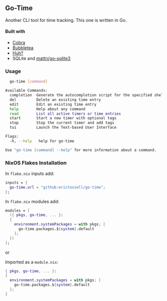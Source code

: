## Go-Time

Another CLI tool for time tracking. This one is written in Go.

#### Built with

- [Cobra](https://github.com/spf13/cobra)
- [Bubbletea](https://github.com/charmbracelet/bubbletea/)
- [Huh?](https://github.com/charmbracelet/huh/)
- SQLite and [mattn/go-sqlite3](https://github.com/mattn/go-sqlite3)

### Usage

```bash
  go-time [command]

Available Commands:
  completion  Generate the autocompletion script for the specified shell
  del         Delete an existing time entry
  edit        Edit an existing time entry
  help        Help about any command
  read        List all active timers or time entries
  start       Start a new timer with optional tags
  stop        Stop the current timer and add tags
  tui         Launch the Text-based User Interface

Flags:
  -h, --help   help for go-time

Use "go-time [command] --help" for more information about a command.

```

### NixOS Flakes Installation

In `flake.nix` inputs add:

```nix
inputs = {
  go-time.url = "github:erictossell/go-time";
}; 
```

In `flake.nix` modules add:

```nix
modules = [
  ({ pkgs, go-time, ... }: 
  {
    environment.systemPackages = with pkgs; [
      go-time.packages.${system}.default
    ];
  })
];
```

or

Imported as a `module.nix`:

```nix
{ pkgs, go-time, ... }: 
{
  environment.systemPackages = with pkgs; [
    go-time.packages.${system}.default
  ];
}
```


